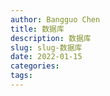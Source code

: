 ```yaml
---
author: Bangguo Chen
title: 数据库
description: 数据库
slug: slug-数据库
date: 2022-01-15
categories:
tags: 
---
```


